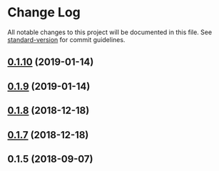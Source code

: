# Change Log

All notable changes to this project will be documented in this file. See [standard-version](https://github.com/conventional-changelog/standard-version) for commit guidelines.

<a name="0.1.10"></a>

## [0.1.10](https://github.com/centrifuge/react-dapp-requirements/compare/v0.1.9...v0.1.10) (2019-01-14)

<a name="0.1.9"></a>

## [0.1.9](https://github.com/centrifuge/react-dapp-requirements/compare/v0.1.8...v0.1.9) (2019-01-14)

<a name="0.1.8"></a>

## [0.1.8](https://github.com/centrifuge/react-dapp-requirements/compare/v0.1.5...v0.1.8) (2018-12-18)

<a name="0.1.7"></a>

## [0.1.7](https://github.com/centrifuge/react-dapp-requirements/compare/v0.1.5...v0.1.7) (2018-12-18)

<a name="0.1.5"></a>

## 0.1.5 (2018-09-07)
